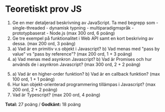 # Teoretiskt prov JS

1. Ge en mer detaljerad beskrivning av JavaScript. Ta med begrepp som - single-threaded - dynamisk typning - multiparadigmspråk - prototypbaserat - Node.js (max 300 ord, 6 poäng)
2. Ge tre exempel på funktionalitet i Web API samt en kort beskriving av dessa. (max 200 ord, 3 poäng)
3. a) Vad är en primitiv v.s objekt i Javascript? 
   b) Vad menas med "pass by value" vs "pass by reference"? (max 200 ord, 1 + 3 poäng)
4. a) Vad menas med  asynkron Javascript? 
   b) Vad är Promises och hur används de i asynkron Javascript? (max 300 ord, 2 + 2 poäng)
5) a) Vad är en higher-order funktion?
   b) Vad är en callback funktion?  (max 100 ord, 1 + 1 poäng)
6) Hur kan objekt-orienterad programmering tillämpas i Javascript? (max 200 ord, 2 + 2 poäng)
7) Vad är Typescript? (max 200 ord, 4 poäng)



**Total:** 27 poäng /
**Godkänt:** 18 poäng 
